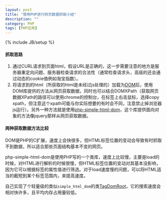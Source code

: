 ```yaml
---
layout: post
title: "使用PHP进行网页数据抓取小结"
description: ""
category: PHP
tags: [PHP应用]
---
```

{% include JB/setup %}

#### 抓取思路


1. 通过CURL请求到页面html，假设URL是正确的，这一步需要注意的地方是服务器重定向问题、服务器检查请求的合法性（通常检查请求头，高级的还会通过动态的cookie值例如淘宝指数）。
2. 将请求到的html（所获取的html是未经过js处理的）加载为[DOM](http://www.php.net/manual/zh/book.dom.php)后，使用DOM库提供的方法从网页获取数据，同时也可以结合DOMXPath（获取网页数据XPath的路径可以使用chrome的控制台，在标签上右击鼠标，选择copy xpath，但注意这个xpath可能与你实际想要的有时会不同，注意禁止掉浏览器js运行）。另外一种方法就是使用[php-simple-html-dom](http://www.ecartchina.com/php-simple-html-dom/manual.htm)，这个库提供面向对象的方法像jquery那样从网页获取数据。

<!--more-->

#### 两种获取数据方法比较

DOM是PHP的C扩展，速度上会快很多，但HTML标签位置的变动会导致有时抓取不到数据，所以适合那些页面结构基本不变的网页。

php-simple-html-dom是使用PHP写的一个类库，速度上比较慢，主要是load的时候，对HTML进行解析的时候很慢，但HTML标签位置的变动对其基本没影响，因为它可以根据标签的属性值进行筛选。对于load速度慢的问题，可以将HTML适当的截短到某个标签范围内，来提高速度。

自己实现了个轻量级的类似`simple_html_dom`的类[TagDomRoot](https://github.com/yangxikun/tag-parse)，它的搜索速度会相对快许多，且平均内存占用量较低。
